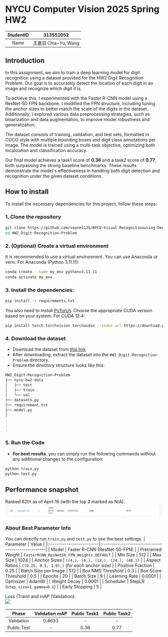 # NYCU Computer Vision 2025 Spring HW2
|StudentID|313551052|
|:-:|:-:|
|Name|王嘉羽 Chia-Yu, Wang|

## Introduction
In this assignment, we aim to train a deep learning model for digit recognition using a dataset provided for the HW2 Digit Recognition Problem. Our goal is to accurately detect the location of each digit in an image and recognize which digit it is.

To achieve this, I experimented with the Faster R-CNN model using a ResNet-50 FPN backbone. I modified the FPN structure, including tuning the anchor sizes to better match the scale of the digits in the dataset. Additionally, I explored various data preprocessing strategies, such as binarization and data augmentation, to improve model robustness and generalization.

The dataset consists of training, validation, and test sets, formatted in COCO style with multiple bounding boxes and digit class annotations per image. The model is trained using a multi-task objective, optimizing both localization and classification accuracy.

Our final model achieves a task1 score of **0.36** and a task2 score of **0.77**, both surpassing the strong baseline benchmarks. These results demonstrate the model's effectiveness in handling both digit detection and recognition under the given dataset conditions.

## How to install
To install the necessary dependencies for this project, follow these steps:

### 1. Clone the repository
```bash
git clone https://github.com/vayne1125/NYCU-Visual-Recognitionusing-Deep-Learning.git
cd HW2_Digit-Recognition-Problem
```

### 2. (Optional) Create a virtual environment
It is recommended to use a virtual environment. You can use Anaconda or venv.
For Anaconda (Python 3.11.11):
```bash
conda create --name my_env python=3.11.11
conda activate my_env
```

### 3. Install the dependencies:
```bash
pip install -r requirements.txt
```
You also need to install [PyTorch](https://pytorch.org/). Choose the appropriate CUDA version based on your system. For CUDA 12.4:
```bash
pip install torch torchvision torchaudio --index-url https://download.pytorch.org/whl/cu124
```


### 4. Download the dataset
- Download the dataset from [this link](https://drive.google.com/file/d/13JXJ_hIdcloC63sS-vF3wFQLsUP1sMz5/view)
- After downloading, extract the dataset into the `HW2_Digit-Recognition-Problem` directory.
- Ensure the directory structure looks like this:
```
HW2_Digit-Recognition-Problem
├── nycu-hw2-data
│   ├── test
│   ├── train
│   └── val
├── datasets.py
├── requirement.txt
├── model.py
│   
.
.
.
```
### 5. Run the Code
- **For best results**, you can simply run the following commands without any additional changes to the configuration:
```bash
python train.py
python test.py
```

## Performance snapshot
Ranked 62th as of April 16 (with the top 2 marked as N/A).
<img src="./assets/snapshot.png">

### About Best Parameter Info
You can directly run `train.py` and `test.py` to use the best settings.
| Parameter                | Value                                             |
|:-------------------------|:--------------------------------------------------|
| Model                    | Faster R-CNN (ResNet-50-FPN)                      |
| Pretrained Weight         | `FasterRCNN_ResNet50_FPN_Weights.DEFAULT`         |
| Min Size                 | 512                                                |
| Max Size                 | 1024                                               |
| Anchor Sizes             | `((4,), (8,), (12,), (24,), (48,))`               |
| Aspect Ratios            | `((0.25, 0.5, 1.0),)` (for each anchor size)         |
| Positive Fraction        | 0.25                                              |
| Batch Size per Image     | 512                                                |
| Box NMS Threshold        | 0.3                                               |
| Box Score Threshold      | 0.5                                               |
| Epochs                   | 20                                                 |
| Batch Size               | 8                                                  |
| Learning Rate            | 0.0001                                            |
| Optimizer                | AdamW                                              |
| Weight Decay             | 0.0001                                            |
| Scheduler                | StepLR (`step_size=3`, `gamma=0.1`)               |
| Early Stopping           | 5                                                  |

Loss (Train) and mAP (Validation):<br>
<img src="./assets/loss.jpg">


| Phase            | Validation mAP | Public Task1 | Public Task2 |
|:----------------:|:--------------:|:------------:|:------------:|
| Validation      | 0.4633           | -            | -            |
| Public Test     | -              | 0.36         | 0.77         |

